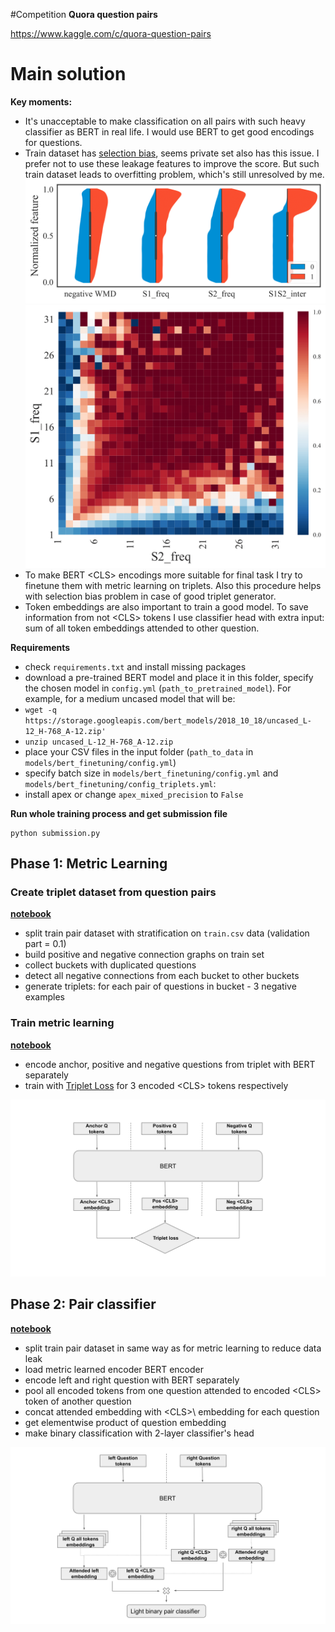 #Competition
**Quora question pairs**

https://www.kaggle.com/c/quora-question-pairs

# Main solution

**Key moments:**
* It's unacceptable to make classification on all pairs with such heavy classifier as BERT in real life. I would use BERT to get good encodings for questions.
* Train dataset has [selection bias](https://arxiv.org/abs/1905.06221), seems private set also has this issue. I prefer not to use these leakage features to improve the score. But such train
dataset leads to overfitting problem, which's still unresolved by me.
 ![alt-text-leakage](imgs/leakage_vis-1.png) ![alt-text-q1q2](imgs/q1q2_vis-1.png)
* To make BERT \<CLS\> encodings more suitable for final task I try to finetune them with metric learning on triplets. Also this procedure helps with selection bias problem in case of good triplet generator.
* Token embeddings are also important to train a good model. To save information from not \<CLS\> tokens I use classifier head with extra input: sum of all token embeddings attended to other question.

**Requirements**
- check `requirements.txt` and install missing packages
- download a pre-trained BERT model and place it in this folder, specify the chosen model in `config.yml` (`path_to_pretrained_model`). For example, for a medium uncased model that will be: 
- `wget -q https://storage.googleapis.com/bert_models/2018_10_18/uncased_L-12_H-768_A-12.zip'`
- `unzip uncased_L-12_H-768_A-12.zip`
- place your CSV files in the input folder (`path_to_data` in `models/bert_finetuning/config.yml`)
- specify batch size in `models/bert_finetuning/config.yml` and `models/bert_finetuning/config_triplets.yml`:
- install apex or change `apex_mixed_precision` to `False`

**Run whole training process and get submission file**
```
python submission.py
```
## Phase 1: Metric Learning

### Create triplet dataset from question pairs
**[notebook](notebooks/bert_finetuning/0_0_data_preprocessing_triplets.ipynb)**

* split train pair dataset with stratification on `train.csv` data (validation part = 0.1)
* build positive and negative connection graphs on train set 
* collect buckets with duplicated questions
* detect all negative connections from each bucket to other buckets 
* generate triplets: for each pair of questions in bucket - 3 negative examples
 

### Train metric learning   

**[notebook](notebooks/bert_finetuning/0_1_bert_metric_learning_triplet_loss.ipynb)**

* encode anchor, positive and negative questions from triplet with BERT separately
* train with [Triplet Loss](https://arxiv.org/abs/1412.6622) for 3 encoded \<CLS\> tokens respectively

![alt text](imgs/metric_learning.svg)

## Phase 2: Pair classifier

**[notebook](notebooks/bert_finetuning/0_2_bert_finetuning_pair_clf_inner_prod_attention_with_metric_learning.ipynb)**

* split train pair dataset in same way as for metric learning to reduce data leak
* load metric learned encoder BERT encoder
* encode left and right question with BERT separately
* pool all encoded tokens from one question attended to encoded \<CLS\> token of another question
* concat attended embedding with \<CLS>\ embedding for each question
* get elementwise product of question embedding
* make binary classification with 2-layer classifier's head

![alt text](imgs/pair_classifier.svg)
